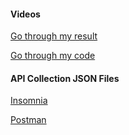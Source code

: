 #### Videos
[Go through my result](https://youtu.be/x8v4gRSYDXU)

[Go through my code](https://youtu.be/xt9BoDIlMyg)

#### API Collection JSON Files
[Insomnia](https://github.com/ngjiashiang/student-registry/blob/master/student-registry.insomnia_collection.json)

[Postman](https://github.com/ngjiashiang/student-registry/blob/master/student-registry.postman_collection.json)
